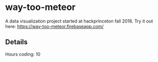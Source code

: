 # way-too-meteor

A data visualization project started at hackprinceton fall 2016. Try it out here: https://way-too-meteor.firebaseapp.com/

## Details

Hours coding: 10
